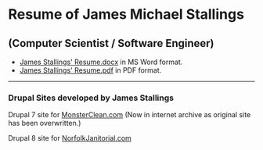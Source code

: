 # Resume of James Michael Stallings 
## (Computer Scientist / Software Engineer)
  * [James Stallings' Resume.docx](https://github.com/coffee247/Resume/blob/master/Stallings%2C%20James%20M._Resume_Mar2020_Final.docx) in MS Word format.
  * [James Stallings' Resume.pdf](https://github.com/coffee247/Resume/blob/master/Stallings%2C%20James%20M._Resume_Mar2020_Final.pdf) in PDF format.
  
  
----
### Drupal Sites developed by James Stallings
  Drupal 7 site for [MonsterClean.com](http://bit.ly/2pP4MqE) (Now in internet archive as original site has been overwritten.)
  
  Drupal 8 site for [NorfolkJanitorial.com](http://www.norfolkjanitorial.com)
